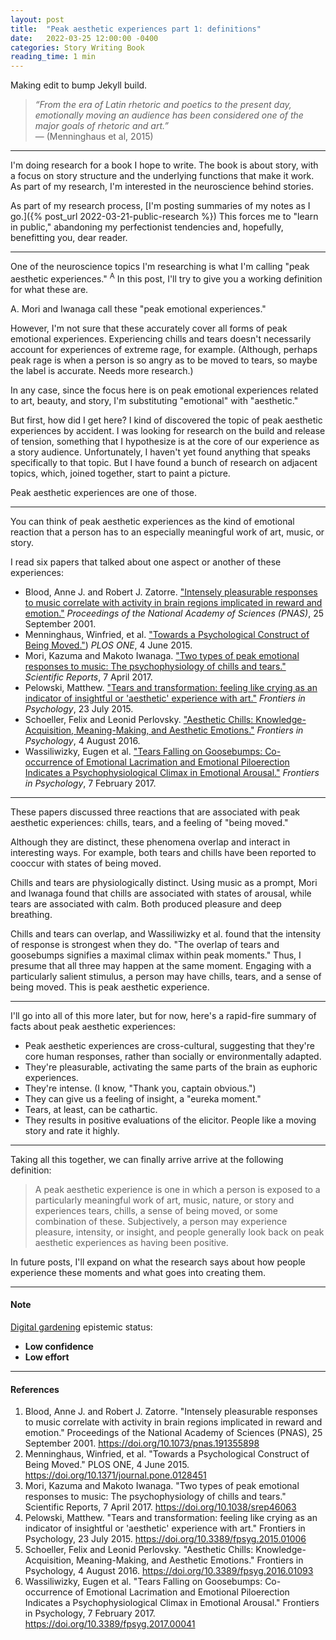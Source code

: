 ```yaml
---
layout: post
title:  "Peak aesthetic experiences part 1: definitions"
date:   2022-03-25 12:00:00 -0400
categories: Story Writing Book
reading_time: 1 min
---
```


Making edit to bump Jekyll build.

> _“From the era of Latin rhetoric and poetics to the present day, emotionally moving an audience has been considered one of the major goals of rhetoric and art.”_  
> — (Menninghaus et al, 2015)

---

I'm doing research for a book I hope to write. The book is about story, with a focus on story structure and the underlying functions that make it work. As part of my research, I'm interested in the neuroscience behind stories. 

As part of my research process, [I'm posting summaries of my notes as I go.]({% post_url 2022-03-21-public-research %}) This forces me to "learn in public," abandoning my perfectionist tendencies and, hopefully, benefitting you, dear reader.

---

One of the neuroscience topics I'm researching is what I'm calling "peak aesthetic experiences." <sup class="aside">A</sup> In this post, I'll try to give you a working definition for what these are.

<aside>
A. Mori and Iwanaga call these "peak emotional experiences."

However, I'm not sure that these accurately cover all forms of peak emotional experiences. Experiencing chills and tears doesn't necessarily account for experiences of extreme rage, for example. (Although, perhaps peak rage is when a person is so angry as to be moved to tears, so maybe the label is accurate. Needs more research.)

In any case, since the focus here is on peak emotional experiences related to art, beauty, and story, I'm substituting "emotional" with "aesthetic."
</aside>

But first, how did I get here? I kind of discovered the topic of peak aesthetic experiences by accident. I was looking for research on the build and release of tension, something that I hypothesize is at the core of our experience as a story audience. Unfortunately, I haven't yet found anything that speaks specifically to that topic. But I have found a bunch of research on adjacent topics, which, joined together, start to paint a picture.

Peak aesthetic experiences are one of those.

---

You can think of peak aesthetic experiences as the kind of emotional reaction that a person has to an especially meaningful work of art, music, or story.

I read six papers that talked about one aspect or another of these experiences:

- Blood, Anne J. and Robert J. Zatorre. ["Intensely pleasurable responses to music correlate with activity in brain regions implicated in reward and emotion."](https://doi.org/10.1073/pnas.191355898) _Proceedings of the National Academy of Sciences (PNAS)_, 25 September 2001. 
- Menninghaus, Winfried, et al. ["Towards a Psychological Construct of Being Moved."](https://doi.org/10.1371/journal.pone.0128451)) _PLOS ONE_, 4 June 2015. 
- Mori, Kazuma and Makoto Iwanaga. ["Two types of peak emotional responses to music: The psychophysiology of chills and tears."](https://doi.org/10.1038/srep46063) _Scientific Reports_, 7 April 2017. 
- Pelowski, Matthew. ["Tears and transformation: feeling like crying as an indicator of insightful or 'aesthetic' experience with art."](https://doi.org/10.3389/fpsyg.2015.01006) _Frontiers in Psychology_, 23 July 2015.
- Schoeller, Felix and Leonid Perlovsky. ["Aesthetic Chills: Knowledge-Acquisition, Meaning-Making, and Aesthetic Emotions."](https://doi.org/10.3389/fpsyg.2016.01093) _Frontiers in Psychology_, 4 August 2016. 
- Wassiliwizky, Eugen et al. ["Tears Falling on Goosebumps: Co-occurrence of Emotional Lacrimation and Emotional Piloerection Indicates a Psychophysiological Climax in Emotional Arousal."](https://doi.org/10.3389/fpsyg.2017.00041) _Frontiers in Psychology_, 7 February 2017.

---

These papers discussed three reactions that are associated with peak aesthetic experiences: chills, tears, and a feeling of "being moved."

Although they are distinct, these phenomena overlap and interact in interesting ways. For example, both tears and chills have been reported to cooccur with states of being moved. 

Chills and tears are physiologically distinct. Using music as a prompt, Mori and Iwanaga found that chills are associated with states of arousal, while tears are associated with calm. Both produced pleasure and deep breathing.

Chills and tears can overlap, and Wassiliwizky et al. found that the intensity of response is strongest when they do. "The overlap of tears and goosebumps signifies a maximal climax within peak moments." Thus, I presume that all three may happen at the same moment. Engaging with a particularly salient stimulus, a person may have chills, tears, and a sense of being moved. This is peak aesthetic experience.

---

I'll go into all of this more later, but for now, here's a rapid-fire summary of facts about peak aesthetic experiences:

- Peak aesthetic experiences are cross-cultural, suggesting that they're core human responses, rather than socially or environmentally adapted.
- They're pleasurable, activating the same parts of the brain as euphoric experiences.
- They're intense. (I know, "Thank you, captain obvious.")
- They can give us a feeling of insight, a "eureka moment."
- Tears, at least, can be cathartic.
- They results in positive evaluations of the elicitor. People like a moving story and rate it highly.

---

Taking all this together, we can finally arrive arrive at the following definition:

> A peak aesthetic experience is one in which a person is exposed to a particularly meaningful work of art, music, nature, or story and experiences tears, chills, a sense of being moved, or some combination of these. Subjectively, a person may experience pleasure, intensity, or insight, and people generally look back on peak aesthetic experiences as having been positive.

In future posts, I'll expand on what the research says about how people experience these moments and what goes into creating them.

---

#### Note

[Digital gardening](https://maggieappleton.com/garden-history) epistemic status:

- <strong>Low confidence</strong>
- <strong>Low effort</strong>

---

#### References

1. Blood, Anne J. and Robert J. Zatorre. "Intensely pleasurable responses to music correlate with activity in brain regions implicated in reward and emotion." Proceedings of the National Academy of Sciences (PNAS), 25 September 2001. https://doi.org/10.1073/pnas.191355898
2. Menninghaus, Winfried, et al. "Towards a Psychological Construct of Being Moved." PLOS ONE, 4 June 2015. https://doi.org/10.1371/journal.pone.0128451
3. Mori, Kazuma and Makoto Iwanaga. "Two types of peak emotional responses to music: The psychophysiology of chills and tears." Scientific Reports, 7 April 2017. https://doi.org/10.1038/srep46063
4. Pelowski, Matthew. "Tears and transformation: feeling like crying as an indicator of insightful or 'aesthetic' experience with art." Frontiers in Psychology, 23 July 2015. https://doi.org/10.3389/fpsyg.2015.01006
5. Schoeller, Felix and Leonid Perlovsky. "Aesthetic Chills: Knowledge-Acquisition, Meaning-Making, and Aesthetic Emotions." Frontiers in Psychology, 4 August 2016. https://doi.org/10.3389/fpsyg.2016.01093
6. Wassiliwizky, Eugen et al. "Tears Falling on Goosebumps: Co-occurrence of Emotional Lacrimation and Emotional Piloerection Indicates a Psychophysiological Climax in Emotional Arousal." Frontiers in Psychology, 7 February 2017. https://doi.org/10.3389/fpsyg.2017.00041